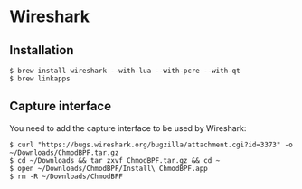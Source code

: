 # Wireshark

## Installation

```ShellSession
$ brew install wireshark --with-lua --with-pcre --with-qt
$ brew linkapps
```

## Capture interface

You need to add the capture interface to be used by Wireshark:
```ShellSession
$ curl "https://bugs.wireshark.org/bugzilla/attachment.cgi?id=3373" -o ~/Downloads/ChmodBPF.tar.gz
$ cd ~/Downloads && tar zxvf ChmodBPF.tar.gz && cd ~
$ open ~/Downloads/ChmodBPF/Install\ ChmodBPF.app
$ rm -R ~/Downloads/ChmodBPF
```
